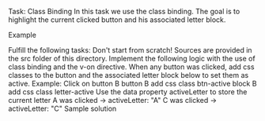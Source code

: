 Task: Class Binding
In this task we use the class binding. The goal is to highlight the current clicked button and his associated letter block.

Example

Fulfill the following tasks:
Don't start from scratch! Sources are provided in the src folder of this directory.
Implement the following logic with the use of class binding and the v-on directive.
When any button was clicked, add css classes to the button and the associated letter block below to set them as active.
Example: Click on button B
button B add css class btn-active
block B add css class letter-active
Use the data property activeLetter to store the current letter
A was clicked -> activeLetter: "A"
C was clicked -> activeLetter: "C"
Sample solution
